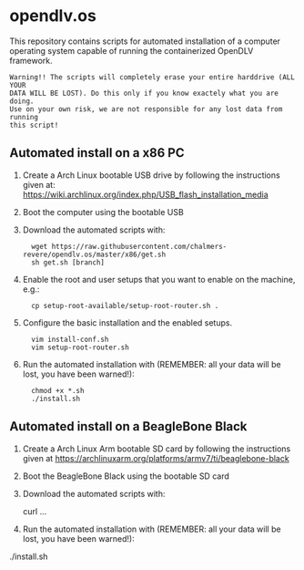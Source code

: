# opendlv.os

This repository contains scripts for automated installation of a computer
operating system capable of running the containerized OpenDLV framework.

    Warning!! The scripts will completely erase your entire harddrive (ALL YOUR 
    DATA WILL BE LOST). Do this only if you know exactely what you are doing. 
    Use on your own risk, we are not responsible for any lost data from running 
    this script!

## Automated install on a x86 PC

1. Create a Arch Linux bootable USB drive by following the instructions given 
   at: https://wiki.archlinux.org/index.php/USB_flash_installation_media
2. Boot the computer using the bootable USB
3. Download the automated scripts with:

   ```
     wget https://raw.githubusercontent.com/chalmers-revere/opendlv.os/master/x86/get.sh
     sh get.sh [branch]
   ```
4. Enable the root and user setups that you want to enable on the machine, e.g.:

   ```
     cp setup-root-available/setup-root-router.sh .
   ```
5. Configure the basic installation and the enabled setups.

   ```
     vim install-conf.sh
     vim setup-root-router.sh
   ```
6. Run the automated installation with (REMEMBER: all your data will be lost, you have been warned!):

   ```
     chmod +x *.sh
     ./install.sh
   ```

## Automated install on a BeagleBone Black

1. Create a Arch Linux Arm bootable SD card by following the instructions given
   at https://archlinuxarm.org/platforms/armv7/ti/beaglebone-black
2. Boot the BeagleBone Black using the bootable SD card
3. Download the automated scripts with:

    curl ...

4. Run the automated installation with (REMEMBER: all your data will be lost, you have been warned!):

  ./install.sh

